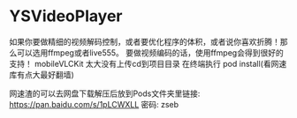 # YSVideoPlayer
如果你要做精细的视频解码控制，或者要优化程序的体积，或者说你喜欢折腾！那么可以选用ffmpeg或者live555。
要做视频编码的话，使用ffmpeg会得到很好的支持！
mobileVLCKit 太大没有上传cd到项目目录 在终端执行 pod install(看网速库有点大最好翻墙)

网速渣的可以去网盘下载解压后放到Pods文件夹里链接: https://pan.baidu.com/s/1pLCWXLL 密码: zseb
